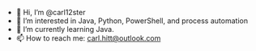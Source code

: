 - 👋 Hi, I’m @carl12ster
- 👀 I’m interested in Java, Python, PowerShell, and process automation
- 🌱 I’m currently learning Java.
- 📫 How to reach me: carl.hitt@outlook.com

<!---
carl12ster/carl12ster is a ✨ special ✨ repository because its `README.md` (this file) appears on your GitHub profile.
You can click the Preview link to take a look at your changes.
--->
